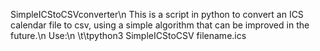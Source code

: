 SimpleICStoCSVconverter\n
This is a script in python to convert an ICS calendar file to csv, using a simple algorithm that can be improved in the future.\n
Use:\n
\t\tpython3 SimpleICStoCSV filename.ics
